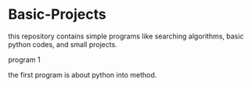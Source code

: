 # Basic-Projects
this repository contains simple programs like searching algorithms, basic python codes, and small projects.

program 1

the first program is about python into method.
